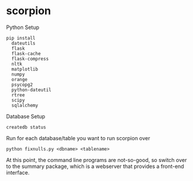 scorpion
========


Python Setup

    pip install 
      dateutils
      flask
      flask-cache
      flask-compress
      nltk
      matplotlib
      numpy
      orange
      psycopg2
      python-dateutil
      rtree
      scipy
      sqlalchemy


Database Setup

    createdb status

Run for each database/table you want to run scorpion over

    python fixnulls.py <dbname> <tablename>

At this point, the command line programs are not-so-good, 
so switch over to the summary package, which is a webserver that
provides a front-end interface.
